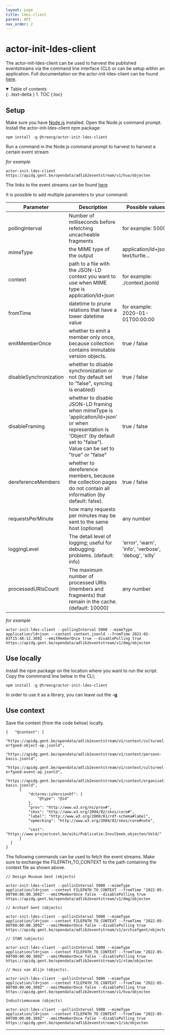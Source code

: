 ```yaml
---
layout: page
title: ldes-client
parent: API
nav_order: 2
---
```


# actor-init-ldes-client

The actor-init-ldes-client can be used to harvest the published eventstreams via the command line interface (CLI) or can be setup within an application. Full documentation on the actor-init-ldes-client can be found [here](https://github.com/TREEcg/event-stream-client/tree/main/packages/actor-init-ldes-client). 

<details open markdown="block">
  <summary>
    Table of contents
  </summary>
  {: .text-delta }
1. TOC
{:toc}
</details>

## Setup

Make sure you have [Node.js](https://nodejs.org/en/) installed. Open the Node.js command prompt. Install the actor-init-ldes-client npm package:

```
npm install -g @treecg/actor-init-ldes-client
```

Run a command in the Node.js command prompt to harvest to harvest a certain event stream

*for example*

```
actor-init-ldes-client  https://apidg.gent.be/opendata/adlib2eventstream/v1/hva/objecten
```

The links to the event streams can be found [here](https://coghent.github.io/LDES/)

It is possible to add multiple parameters to your command:

| Parameter  | Description | Possible values |
| ------------- | ------------- | ------------- |
| pollingInterval | Number of milliseconds before refetching uncacheable fragments  | for example: 5000 |
| mimeType  | the MIME type of the output  | application/ld+json, text/turtle... |
| context  | path to a file with the JSON-LD context you want to use when MIME type is application/ld+json  | for example: ./context.jsonld |
| fromTime  | datetime to prune relations that have a lower datetime value | for example: 2020-01-01T00:00:00 |
| emitMemberOnce  | whether to emit a member only once, because collection contains immutable version objects.  | true / false |
| disableSynchronization  | whether to disable synchronization or not (by default set to "false", syncing is enabled) | true / false |
| disableFraming  | whether to disable JSON-LD framing when mimeType is 'application/ld+json' or when representation is 'Object' (by default set to "false"). Value can be set to "true" or "false" | true / false |
| dereferenceMembers | whether to dereference members, because the collection pages do not contain all information (by default: false). | true / false |
| requestsPerMinute | how many requests per minutes may be sent to the same host (optional) | any number |
| loggingLevel | The detail level of logging; useful for debugging problems. (default: info)| 'error', 'warn', 'info', 'verbose', 'debug', 'silly' |
| processedURIsCount | The maximum number of processed URIs (members and fragments) that remain in the cache. (default: 10000) | any number |


*for example*

```
actor-init-ldes-client --pollingInterval 5000 --mimeType application/ld+json --context context.jsonld --fromTime 2021-02-03T15:48:12.309Z --emitMemberOnce true --disablePolling true https://apidg.gent.be/opendata/adlib2eventstream/v1/dmg/objecten
```

## Use locally


Install the npm package on the location where you want to run the script. Copy the commmand line below in the CLI; 

```
npm install -g @treecg/actor-init-ldes-client
```

In order to use it as a library, you can leave out the **-g**.

## Use context

Save the context (from the code below) locally. 

```
{   "@context": [
                "https://apidg.gent.be/opendata/adlib2eventstream/v1/context/cultureel-erfgoed-object-ap.jsonld",
		        "https://apidg.gent.be/opendata/adlib2eventstream/v1/context/persoon-basis.jsonld",
		        "https://apidg.gent.be/opendata/adlib2eventstream/v1/context/cultureel-erfgoed-event-ap.jsonld",
		        "https://apidg.gent.be/opendata/adlib2eventstream/v1/context/organisatie-basis.jsonld",
      {
          "dcterms:isVersionOf": {
              "@type": "@id"
          },
          "prov": "http://www.w3.org/ns/prov#",
          "skos": "http://www.w3.org/2004/02/skos/core#",
          "label": "http://www.w3.org/2000/01/rdf-schema#label",
          "opmerking": "http://www.w3.org/2004/02/skos/core#note",

          "cest": "https://www.projectcest.be/wiki/Publicatie:Invulboek_objecten/Veld/"
      }
  ]
}
```


The following commands can be used to fetch the event streams. Make sure to exchange the FILEPATH_TO_CONTEXT to the path containing the context file as shown above. 

```
// Design Museum Gent (objects)

actor-init-ldes-client --pollinInterval 5000 --mimeType application/ld+json --context FILEPATH_TO_CONTEXT --fromTime "2022-05-00T00:00:00.309Z" --emitMemberOnce false --disablePolling true https://apidg.gent.be/opendata/adlib2eventstream/v1/dmg/objecten

// Archief Gent (objects)

actor-init-ldes-client --pollinInterval 5000 --mimeType application/ld+json --context FILEPATH_TO_CONTEXT --fromTime "2022-05-00T00:00:00.309Z" --emitMemberOnce false --disablePolling true https://apidg.gent.be/opendata/adlib2eventstream/v1/archiefgent/objecten

// STAM (objects)

actor-init-ldes-client --pollinInterval 5000 --mimeType application/ld+json --context FILEPATH_TO_CONTEXT --fromTime "2022-05-00T00:00:00.309Z" --emitMemberOnce false --disablePolling true https://apidg.gent.be/opendata/adlib2eventstream/v1/stam/objecten

// Huis van Alijn (objects). 

actor-init-ldes-client --pollinInterval 5000 --mimeType application/ld+json --context FILEPATH_TO_CONTEXT --fromTime "2022-05-00T00:00:00.309Z" --emitMemberOnce false --disablePolling true https://apidg.gent.be/opendata/adlib2eventstream/v1/hva/objecten

Industriemuseum (objects) 

actor-init-ldes-client --pollinInterval 5000 --mimeType application/ld+json --context FILEPATH_TO_CONTEXT --fromTime "2022-05-00T00:00:00.309Z" --emitMemberOnce false --disablePolling true https://apidg.gent.be/opendata/adlib2eventstream/v1/im/objecten
```

***
